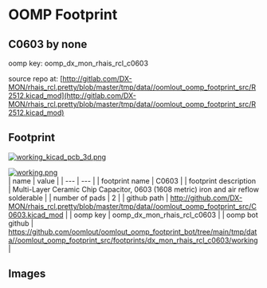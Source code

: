 # OOMP Footprint  
## C0603  by none  
  
oomp key: oomp_dx_mon_rhais_rcl_c0603  
  
source repo at: [http://gitlab.com/DX-MON/rhais_rcl.pretty/blob/master/tmp/data//oomlout_oomp_footprint_src/R2512.kicad_mod](http://gitlab.com/DX-MON/rhais_rcl.pretty/blob/master/tmp/data//oomlout_oomp_footprint_src/R2512.kicad_mod)  
## Footprint  
  
[![working_kicad_pcb_3d.png](working_kicad_pcb_3d_600.png)](working_kicad_pcb_3d.png)  
  
[![working.png](working_600.png)](working.png)  
| name | value | 
| --- | --- | 
| footprint name | C0603 | 
| footprint description | Multi-Layer Ceramic Chip Capacitor, 0603 (1608 metric) iron and air reflow solderable | 
| number of pads | 2 | 
| github path | http://github.com/DX-MON/rhais_rcl.pretty/blob/master/tmp/data//oomlout_oomp_footprint_src/C0603.kicad_mod | 
| oomp key | oomp_dx_mon_rhais_rcl_c0603 | 
| oomp bot github | https://github.com/oomlout/oomlout_oomp_footprint_bot/tree/main/tmp/data//oomlout_oomp_footprint_src/footprints/dx_mon_rhais_rcl_c0603/working | 
## Images  

